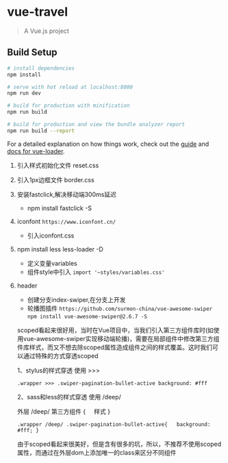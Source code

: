 # vue-travel

> A Vue.js project

## Build Setup

``` bash
# install dependencies
npm install

# serve with hot reload at localhost:8080
npm run dev

# build for production with minification
npm run build

# build for production and view the bundle analyzer report
npm run build --report
```

For a detailed explanation on how things work, check out the [guide](http://vuejs-templates.github.io/webpack/) and [docs for vue-loader](http://vuejs.github.io/vue-loader).

1. 引入样式初始化文件 reset.css

2. 引入1px边框文件 border.css

3. 安装fastclick,解决移动端300ms延迟  
   - npm install fastclick -S
  
4. iconfont `https://www.iconfont.cn/`
   - 引入iconfont.css

5. npm install less less-loader -D
   - 定义变量variables
   - 组件style中引入 `import '~styles/variables.css'`

6. header 
   - 创建分支index-swiper,在分支上开发
   - 轮播图插件 `https://github.com/surmon-china/vue-awesome-swiper`
    `npm install vue-awesome-swiper@2.6.7 -S`
    
    scoped看起来很好用，当时在Vue项目中，当我们引入第三方组件库时(如使用vue-awesome-swiper实现移动端轮播)，需要在局部组件中修改第三方组件库样式，而又不想去除scoped属性造成组件之间的样式覆盖。这时我们可以通过特殊的方式穿透scoped
    
    1、stylus的样式穿透 使用 >>>
       
    `.wrapper >>> .swiper-pagination-bullet-active
     background: #fff`
     
    2、sass和less的样式穿透 使用 /deep/
    
    外层 /deep/ 第三方组件 {
        样式
    }
    
    `.wrapper /deep/ .swiper-pagination-bullet-active{
      background: #fff;
    }`
    
    由于scoped看起来很美好，但是含有很多的坑，所以，不推荐不使用scoped属性，而通过在外层dom上添加唯一的class来区分不同组件
    
